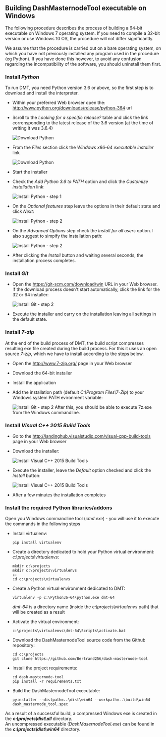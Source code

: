 ## Building DashMasternodeTool executable on Windows
The following procedure describes the process of building a 64-bit executable on Windows 7 operating system. If you need to compile a 32-bit version or use Windows 10 OS, the procedure will not differ significantly.

We assume that the procedure is carried out on a bare operating system, on which you have not previously installed any program used in the procedure (eg Python). If you have done this however, to avoid any confusion regarding the incompatibility of the software, you should uninstall them first.

### Install *Python*
To run DMT, you need Python version 3.6 or above, so the first step is to download and install the interpreter.
* Within your preferred Web browser open the: http://www.python.org/downloads/release/python-364 url

* Scroll to the *Looking for a specific release?* table and click the link corrensponding to the latest release of the 3.6 version (at the time of writing it was 3.6.4)

  ![Download Python](img/build-dmt/bwin-install-python-1.jpg)

* From the _Files_ section click the _Windows x86-64 executable installer_ link  

  ![Download Python](img/build-dmt/bwin-install-python-2.jpg)

* Start the installer

* Check the *Add Python 3.6 to PATH* option and click the *Customize installation* link:

  ![Install Python - step 1](img/build-dmt/bwin-install-python-3.jpg)

* On the *Optional features* step leave the options in their default state and click *Next*:

  ![Install Python - step 2](img/build-dmt/bwin-install-python-4.jpg)

* On the *Advanced Options* step check the *Install for all users* option. I also suggest to simpify the installation path:

  ![Install Python - step 2](img/build-dmt/bwin-install-python-5.jpg)

* After clicking the *Install* button and waiting several seconds, the installation process completes.

### Install *Git*

* Open the https://git-scm.com/download/win URL in your Web browser. If the download process doesn't start automatically, click the link for the 32 or 64 installer:

  ![Install Git - step 2](img/build-dmt/bwin-install-git-1.jpg)

* Execute the installer and carry on the installation leaving all settings in the default state.

### Install *7-zip*

At the end of the build process of DMT, the build script compresses resulting exe file created during the build process. For this it uses an open source *7-zip*, which we have to install according to the steps below. 

* Open the http://www.7-zip.org/ page in your Web browser

* Download the 64-bit installer

* Install the application

* Add the installation path (default *C:\Program Files\7-Zip*) to your Windows system PATH evironment variable:  

  ![Install Git - step 2](img/build-dmt/bwin-7-zip-path.jpg)
  After this, you should be able to execute 7z.exe from the Windows commandline.


### Install *Visual C++ 2015 Build Tools*

* Go to the http://landinghub.visualstudio.com/visual-cpp-build-tools page in your Web browser

* Download the installer:

  ![Install Visual C++ 2015 Build  Tools](img/build-dmt/bwin-install-vstools-1.jpg)

* Execute the installer, leave the *Default* option checked and click the *Install* button:

  ![Install Visual C++ 2015 Build  Tools](img/build-dmt/bwin-install-vstools-2.jpg)

* After a few minutes the installation completes

### Install the required Python libraries/addons

Open you Windows commandline tool (*cmd.exe*) - you will use it to execute the commands in the following steps

* Install virtualenv:
  ```
  pip install virtualenv
  ```

* Create a directory dedicated to hold your Python virtual environment: *c:\projects\virtualenvs*:
  ```
  mkdir c:\projects
  mkdir c:\projects\virtualenvs
  c:
  cd c:\projects\virtualenvs
  ```

* Create a Python virtual environment dedicated to DMT:

  ```
  virtualenv -p c:\Python36-64\python.exe dmt-64
  ```

  *dmt-64* is a directory name (inside the *c:\projects\virtualenvs* path) that will be created as a result

* Activate the virtual environment:

  ```
  c:\projects\virtualenvs\dmt-64\Scripts\activate.bat
  ```

* Download the DashMasternodeTool source code from the Github repository:

  ```
  cd c:\projects
  git clone https://github.com/Bertrand256/dash-masternode-tool
  ```

* Install the project requirements:

  ```
  cd dash-masternode-tool
  pip install -r requirements.txt
  ```
  
* Build the DashMasternodeTool executable:

  ```
  pyinstaller --distpath=..\dist\win64 --workpath=..\build\win64 dash_masternode_tool.spec
  ```


As a result of a successful build, a compressed Windows exe is created in the ***c:\projects\dist\all*** directory.  
An uncompressed executable (*DashMasernodeTool.exe*) can be found in the ***c:\projects\dist\win64*** directory. 